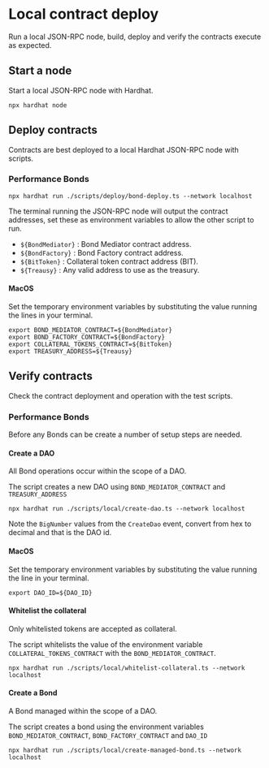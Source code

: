 # Local contract deploy
Run a local JSON-RPC node, build, deploy and verify the contracts execute
as expected.

## Start a node
Start a local JSON-RPC node with Hardhat.
```shell
npx hardhat node
```

## Deploy contracts
Contracts are best deployed to a local Hardhat JSON-RPC node with scripts.

### Performance Bonds

```shell
npx hardhat run ./scripts/deploy/bond-deploy.ts --network localhost
```
The terminal running the JSON-RPC node will output the contract addresses, 
set these as environment variables to allow the other script to run.

- `${BondMediator}` : Bond Mediator contract address. 
- `${BondFactory}` : Bond Factory contract address.
- `${BitToken}` : Collateral token contract address (BIT).
- `${Treausy}` : Any valid address to use as the treasury.

#### MacOS
Set the temporary environment variables by substituting the value running the lines in your terminal.
```shell
export BOND_MEDIATOR_CONTRACT=${BondMediator}
export BOND_FACTORY_CONTRACT=${BondFactory}
export COLLATERAL_TOKENS_CONTRACT=${BitToken}
export TREASURY_ADDRESS=${Treausy}
```

## Verify contracts
Check the contract deployment and operation with the test scripts.

### Performance Bonds
Before any Bonds can be create a number of setup steps are needed.

#### Create a DAO
All Bond operations occur within the scope of a DAO.

The script creates a new DAO using `BOND_MEDIATOR_CONTRACT` and `TREASURY_ADDRESS`
```shell
npx hardhat run ./scripts/local/create-dao.ts --network localhost
```

Note the `BigNumber` values from the `CreateDao` event, convert from hex to decimal and that is the DAO id.

#### MacOS
Set the temporary environment variables by substituting the value running the line in your terminal.
```shell
export DAO_ID=${DAO_ID}
```

#### Whitelist the collateral
Only whitelisted tokens are accepted as collateral.

The script whitelists the value of the environment variable `COLLATERAL_TOKENS_CONTRACT` with the `BOND_MEDIATOR_CONTRACT`.
```shell
npx hardhat run ./scripts/local/whitelist-collateral.ts --network localhost
```

#### Create a Bond
A Bond managed within the scope of a DAO.

The script creates a bond using the environment variables `BOND_MEDIATOR_CONTRACT`, `BOND_FACTORY_CONTRACT` and `DAO_ID`
```shell
npx hardhat run ./scripts/local/create-managed-bond.ts --network localhost
```
